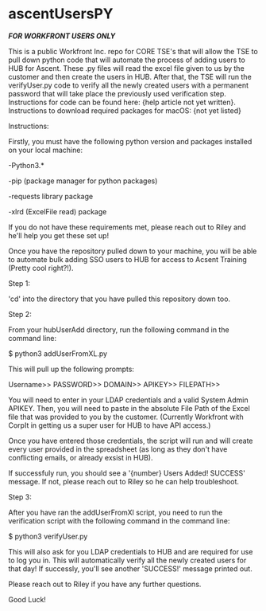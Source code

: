 # ascentUsersPY
***FOR WORKFRONT USERS ONLY***

This is a public Workfront Inc. repo for CORE TSE's that will allow the TSE to pull down python code that will automate the process of adding users to HUB for Ascent. These .py files will read the excel file given to us by the customer and then create the users in HUB. After that, the TSE will run the verifyUser.py code to verify all the newly created users with a permanent password that will take place the previously used verification step. Instructions for code can be found here: {help article not yet written}. Instructions to download required packages for macOS: {not yet listed}



Instructions:

Firstly, you must have the following python version and packages installed on your local machine:

-Python3.*




-pip (package manager for python packages)




-requests library package




-xlrd (ExcelFile read) package

If you do not have these requirements met, please reach out to Riley and he'll help you get these set up!

Once you have the repository pulled down to your machine, you will be able to automate bulk adding SSO users to HUB for access to Acsent Training (Pretty cool right?!).

Step 1:

'cd' into the directory that you have pulled this repository down too.

Step 2:

From your hubUserAdd directory, run the following command in the command line:

$ python3 addUserFromXL.py

This will pull up the following prompts:

Username>>
PASSWORD>>
DOMAIN>>
APIKEY>>
FILEPATH>> 

You will need to enter in your LDAP credentials and a valid System Admin APIKEY. Then, you will need to paste in the absolute File Path of the Excel file that was provided to you by the customer. (Currently Workfront with CorpIt in getting us a super user for HUB to have API access.)

Once you have entered those credentials, the script will run and will create every user provided in the spreadsheet (as long as they don't have conflicting emails, or already exsist in HUB).

If successfuly run, you should see a '{number} Users Added! SUCCESS' message. If not, please reach out to Riley so he can help troubleshoot.

Step 3:

After you have ran the addUserFromXl script, you need to run the verification script with the following command in the command line:

$ python3 verifyUser.py

This will also ask for you LDAP credentials to HUB and are required for use to log you in. This will automatically verify all the newly created users for that day! If successly, you'll see another 'SUCCESS!' message printed out. 

Please reach out to Riley if you have any further questions.

Good Luck!

